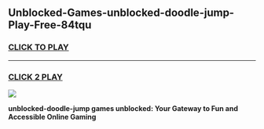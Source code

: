 
## Unblocked-Games-unblocked-doodle-jump-Play-Free-84tqu
<h3>
<a href="https://premium76.site?title=unblocked-doodle-jump&ref=19M">CLICK TO PLAY</a></h3>
<hr>

<h3>
<a href="https://premium76.site?title=unblocked-doodle-jump&ref=19M">CLICK 2 PLAY</a>
  
</h3>

<a href="https://premium76.site?title=unblocked-doodle-jump&ref=19M"><img src="https://clearcache.store/games.png"></a>


**unblocked-doodle-jump games unblocked: Your Gateway to Fun and Accessible Online Gaming**
